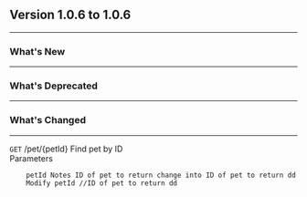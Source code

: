 ## Version 1.0.6 to 1.0.6
---
### What's New
---

### What's Deprecated
---

### What's Changed
---
`GET` /pet/{petId} Find pet by ID  
    Parameters

        petId Notes ID of pet to return change into ID of pet to return dd
        Modify petId //ID of pet to return dd
